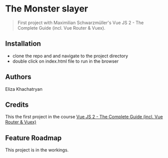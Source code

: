 # The Monster slayer

> First project with Maximilian Schwarzmüller's Vue JS 2 - The Complete Guide (incl. Vue Router & Vuex).

## Installation

- clone the repo and and navigate to the project directory
- double click on index.html file to run in the browser

## Authors

Eliza Khachatryan

## Credits

This the first project in the course [Vue JS 2 - The Complete Guide (incl. Vue Router & Vuex)](https://www.udemy.com/vuejs-2-the-complete-guide/)

## Feature Roadmap

This project is in the workings.

